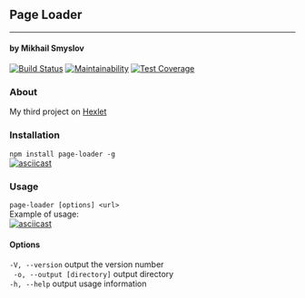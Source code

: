 ## Page Loader
______________________
#### by Mikhail Smyslov  

[![Build Status](https://travis-ci.com/mikhailsmyslov/backend-project-lvl3.svg?branch=master)](https://travis-ci.com/mikhailsmyslov/backend-project-lvl3)
[![Maintainability](https://api.codeclimate.com/v1/badges/a55eef098cb8b6b25133/maintainability)](https://codeclimate.com/github/mikhailsmyslov/backend-project-lvl3/maintainability)
[![Test Coverage](https://api.codeclimate.com/v1/badges/a55eef098cb8b6b25133/test_coverage)](https://codeclimate.com/github/mikhailsmyslov/backend-project-lvl3/test_coverage)  

### About
My third project on [Hexlet](https://ru.hexlet.io)  

### Installation
`npm install page-loader -g`    
[![asciicast](https://asciinema.org/a/Nwy5mZ1AbofqnKNhAsGlwqzod.svg)](https://asciinema.org/a/Nwy5mZ1AbofqnKNhAsGlwqzod)  

### Usage
`page-loader [options] <url>`  
Example of usage:  
[![asciicast](https://asciinema.org/a/bwTHQF5R6TClBnhUmLTinFdUG.svg)](https://asciinema.org/a/bwTHQF5R6TClBnhUmLTinFdUG)  

#### Options
  `-V, --version`              output the version number  
  ` -o, --output [directory]`  output directory  
  `-h, --help`                 output usage information  

